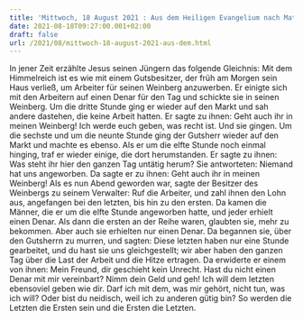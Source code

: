 ```yaml
---
title: 'Mittwoch, 18 August 2021 : Aus dem Heiligen Evangelium nach Matthäus - Mt 20,1-16a.'
date: 2021-08-18T09:27:00.001+02:00
draft: false
url: /2021/08/mittwoch-18-august-2021-aus-dem.html
---
```


In jener Zeit erzählte Jesus seinen Jüngern das folgende Gleichnis: Mit dem Himmelreich ist es wie mit einem Gutsbesitzer, der früh am Morgen sein Haus verließ, um Arbeiter für seinen Weinberg anzuwerben. Er einigte sich mit den Arbeitern auf einen Denar für den Tag und schickte sie in seinen Weinberg. Um die dritte Stunde ging er wieder auf den Markt und sah andere dastehen, die keine Arbeit hatten. Er sagte zu ihnen: Geht auch ihr in meinen Weinberg! Ich werde euch geben, was recht ist. Und sie gingen. Um die sechste und um die neunte Stunde ging der Gutsherr wieder auf den Markt und machte es ebenso. Als er um die elfte Stunde noch einmal hinging, traf er wieder einige, die dort herumstanden. Er sagte zu ihnen: Was steht ihr hier den ganzen Tag untätig herum? Sie antworteten: Niemand hat uns angeworben. Da sagte er zu ihnen: Geht auch ihr in meinen Weinberg! Als es nun Abend geworden war, sagte der Besitzer des Weinbergs zu seinem Verwalter: Ruf die Arbeiter, und zahl ihnen den Lohn aus, angefangen bei den letzten, bis hin zu den ersten. Da kamen die Männer, die er um die elfte Stunde angeworben hatte, und jeder erhielt einen Denar. Als dann die ersten an der Reihe waren, glaubten sie, mehr zu bekommen. Aber auch sie erhielten nur einen Denar. Da begannen sie, über den Gutsherrn zu murren, und sagten: Diese letzten haben nur eine Stunde gearbeitet, und du hast sie uns gleichgestellt; wir aber haben den ganzen Tag über die Last der Arbeit und die Hitze ertragen. Da erwiderte er einem von ihnen: Mein Freund, dir geschieht kein Unrecht. Hast du nicht einen Denar mit mir vereinbart? Nimm dein Geld und geh! Ich will dem letzten ebensoviel geben wie dir. Darf ich mit dem, was mir gehört, nicht tun, was ich will? Oder bist du neidisch, weil ich zu anderen gütig bin? So werden die Letzten die Ersten sein und die Ersten die Letzten.